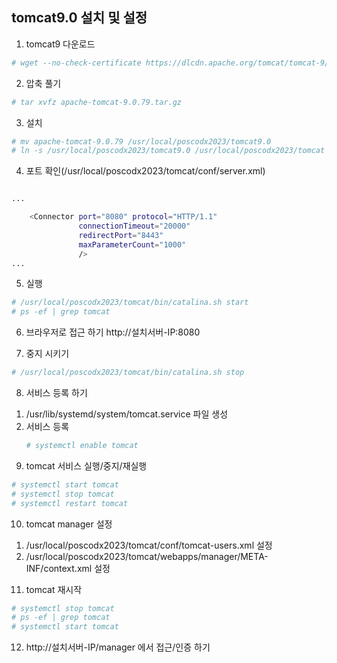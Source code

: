 ## tomcat9.0 설치 및 설정

1. tomcat9 다운로드
```sh
# wget --no-check-certificate https://dlcdn.apache.org/tomcat/tomcat-9/v9.0.79/bin/apache-tomcat-9.0.79.tar.gz
```

2. 압축 풀기
```sh
# tar xvfz apache-tomcat-9.0.79.tar.gz
```

3. 설치
```sh
# mv apache-tomcat-9.0.79 /usr/local/poscodx2023/tomcat9.0
# ln -s /usr/local/poscodx2023/tomcat9.0 /usr/local/poscodx2023/tomcat
```

4. 포트 확인(/usr/local/poscodx2023/tomcat/conf/server.xml)
```sh

...

    <Connector port="8080" protocol="HTTP/1.1"
               connectionTimeout="20000"
               redirectPort="8443"
               maxParameterCount="1000"
               />
...

```

5. 실행
```sh
# /usr/local/poscodx2023/tomcat/bin/catalina.sh start
# ps -ef | grep tomcat
```

6. 브라우저로 접근 하기
   http://설치서버-IP:8080

7. 중지 시키기
```sh
# /usr/local/poscodx2023/tomcat/bin/catalina.sh stop
```

8. 서비스 등록 하기
  1) /usr/lib/systemd/system/tomcat.service 파일 생성
  2) 서비스 등록
     ```sh
     # systemctl enable tomcat
     ```
9. tomcat 서비스 실행/중지/재실행
```sh
# systemctl start tomcat
# systemctl stop tomcat
# systemctl restart tomcat
```

10. tomcat manager 설정
  1) /usr/local/poscodx2023/tomcat/conf/tomcat-users.xml 설정
  2) /usr/local/poscodx2023/tomcat/webapps/manager/META-INF/context.xml 설정

11. tomcat 재시작
```sh
# systemctl stop tomcat
# ps -ef | grep tomcat
# systemctl start tomcat
```
12. http://설치서버-IP/manager 에서 접근/인증 하기
